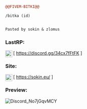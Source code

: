 ```diff
@@FIVEM-BITKI@@

/bitka (id)


Pasted by sokin & zlomus
```

### LastRP:

[<img align="left" alt="My discord" width="22px" src="https://cdn.jsdelivr.net/npm/simple-icons@v3/icons/discord.svg" /> https://discord.gg/34cx7fFtFK ]
<br />

### Site:

[<img align="left" alt="My discord" width="22px" src="https://cdn.jsdelivr.net/npm/simple-icons@v3/icons/discord.svg" /> https://sokin.eu/ ]
<br />


### Preview: 

![Discord_No7jGqvMCY](https://user-images.githubusercontent.com/66147422/147800347-7d239d7c-4e11-452f-85ff-3a0123f63396.png)
